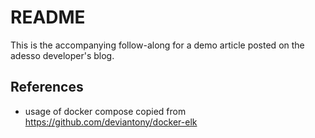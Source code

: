 # README

This is the accompanying follow-along for a demo article posted on the adesso developer's blog.

## References

* usage of docker compose copied from https://github.com/deviantony/docker-elk
